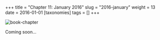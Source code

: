 +++
title = "Chapter 11: January 2016"
slug = "2016-january"
weight = 13
date = 2016-01-01
[taxonomies]
tags = []
+++

![book-chapter](/images/book/oeur/11.jpg)

Coming soon...